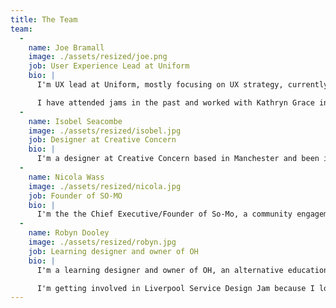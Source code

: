 ```yaml
---
title: The Team
team:
  -
    name: Joe Bramall
    image: ./assets/resized/joe.png
    job: User Experience Lead at Uniform
    bio: |
      I'm UX lead at Uniform, mostly focusing on UX strategy, currently working with Unilever on a digital transformation project. I've been mixing UX strategy with service design and have seen some great results from it.

      I have attended jams in the past and worked with Kathryn Grace in Manchester to help facilitate Manchester Jam days with Co-Op Digital. I can help bring tools to the jam and facilitation skills. I love helping people with processes and helping to spot opportunities from insights.
  -
    name: Isobel Seacombe
    image: ./assets/resized/isobel.jpg
    job: Designer at Creative Concern
    bio: |
      I'm a designer at Creative Concern based in Manchester and been involved in service jams from Manchester to Sardinia! 
  -
    name: Nicola Wass
    image: ./assets/resized/nicola.jpg
    job: Founder of SO-MO
    bio: |
      I'm the the Chief Executive/Founder of So-Mo, a community engagement company on a mission to mobilise people, resources and knowledge in order to achieve social change. With a background in community engagement, facilitation, events and partnership building, my aim is to bring new thinking to social and community regeneration.
  -
    name: Robyn Dooley
    image: ./assets/resized/robyn.jpg
    job: Learning designer and owner of OH
    bio: |
      I'm a learning designer and owner of OH, an alternative education company based in Liverpool. I'm a big believer in collaboration and community, and I put them both at the heart of all my work.

      I'm getting involved in Liverpool Service Design Jam because I love the concept of working in diverse teams to drum up new ways of addressing global problems.
---
```

